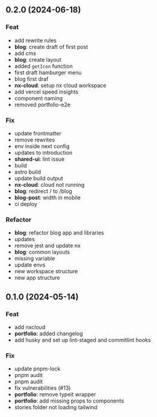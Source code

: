 ## 0.2.0 (2024-06-18)

### Feat

- add rewrite rules
- **blog**: create draft of first post
- add cms
- **blog**: create layout
- added `getIcon` function
- first draft hamburger menu
- blog first draf
- **nx-cloud**: setup nx cloud workspace
- add vercel speed insights
- component naming
- removed portfolio-e2e

### Fix

- update frontmatter
- remove rewrites
- env inside next config
- updates to introduction
- **shared-ui**: lint issue
- build
- astro build
- update build output
- **nx-cloud**: cloud not running
- **blog**: redirect / to /blog
- **blog-post**: width in mobile
- ci deploy

### Refactor

- **blog**: refactor blog app and libraries
- updates
- remove jest and update nx
- **blog**: common layouts
- missing variable
- update envs
- new workspace structure
- new app structure

## 0.1.0 (2024-05-14)

### Feat

- add nxcloud
- **portfolio**: added changelog
- add husky and set up lint-staged and commitlint hooks

### Fix

- update pnpm-lock
- pnpm audit
- pnpm audit
- fix vulnerabilities  (#13)
- **portfolio**: remove typeit wrapper
- **portfolio**: add missing props to components
- stories folder not loading tailwind

